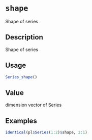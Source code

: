 # `shape`

Shape of series

## Description

Shape of series

## Usage

```r
Series_shape()
```

## Value

dimension vector of Series

## Examples

```r
identical(pl$Series(1:2)$shape, 2:1)
```


